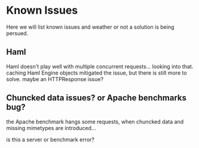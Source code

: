 # Known Issues

Here we will list known issues and weather or not a solution is being persued.

## Haml

Haml doesn't play well with multiple concurrent requests... looking into that. caching Haml Engine objects mitigated the issue, but there is still more to solve. maybe an HTTPResponse issue?

## Chuncked data issues? or Apache benchmarks bug?

the Apache benchmark hangs some requests, when chuncked data and missing mimetypes are introduced...

is this a server or benchmark error?
